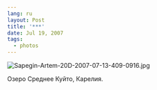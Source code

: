 ```yaml
---
lang: ru
layout: Post
title: '***'
date: Jul 19, 2007
tags:
  - photos
---
```


![Sapegin-Artem-20D-2007-07-13-409-0916.jpg](photo://525)

Озеро Среднее Куйто, Карелия.
